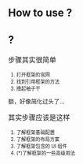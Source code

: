 ## How to use ?

<section>
    <h1> ? </h1>
</section>

<section>
    <p>步骤其实很简单</p>
    <ol style="font-size:70%">
        <li class="fragment">
            打开框架的官网
        </li>
        <li class="fragment">
            找到引用框架的方法
        </li>
        <li class="fragment">
            撸起袖子干
        </li>
    </ol>
</section>

<section>
    <small>额，好像简化过头了...</small>
</section>

<section>
    <p> 其实步骤应该是这样 <p>
    <ol style="font-size:70%">
        <li class="fragment">
            了解框架基础配置
        </li>
        <li class="fragment">
            了解框架的布局方案 
        </li>
        <li class="fragment">
            了解框架包含的 UI 组件
        </li>
        <li class="fragment">
            (*)了解框架的一些高级用法
        </li>
    </ol>
</section>